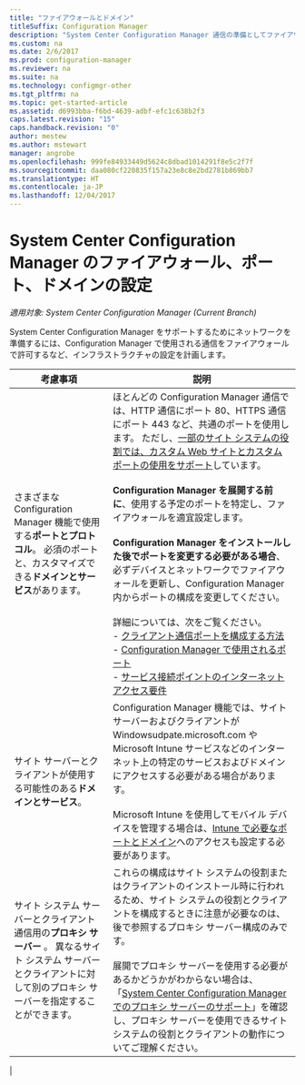 ```yaml
---
title: "ファイアウォールとドメイン"
titleSuffix: Configuration Manager
description: "System Center Configuration Manager 通信の準備としてファイアウォール、ポート、ドメインを設定します。"
ms.custom: na
ms.date: 2/6/2017
ms.prod: configuration-manager
ms.reviewer: na
ms.suite: na
ms.technology: configmgr-other
ms.tgt_pltfrm: na
ms.topic: get-started-article
ms.assetid: d6993bba-f6bd-4639-adbf-efc1c638b2f3
caps.latest.revision: "15"
caps.handback.revision: "0"
author: mestew
ms.author: mstewart
manager: angrobe
ms.openlocfilehash: 999fe84933449d5624c8dbad1014291f8e5c2f7f
ms.sourcegitcommit: daa080cf220835f157a23e8c8e2bd2781b869bb7
ms.translationtype: HT
ms.contentlocale: ja-JP
ms.lasthandoff: 12/04/2017
---
```

# <a name="set-up-firewalls-ports-and-domains-for-system-center-configuration-manager"></a>System Center Configuration Manager のファイアウォール、ポート、ドメインの設定

*適用対象: System Center Configuration Manager (Current Branch)*

System Center Configuration Manager をサポートするためにネットワークを準備するには、Configuration Manager で使用される通信をファイアウォールで許可するなど、インフラストラクチャの設定を計画します。  

|考慮事項|説明|  
|-------------------|-------------|  
|さまざまな Configuration Manager 機能で使用する**ポートとプロトコル**。 必須のポートと、カスタマイズできる**ドメインとサービス**があります。|ほとんどの Configuration Manager 通信では、HTTP 通信にポート 80、HTTPS 通信にポート 443 など、共通のポートを使用します。 ただし、[一部のサイト システムの役割では、カスタム Web サイトとカスタム ポートの使用をサポート](/sccm/core/plan-design/network/websites-for-site-system-servers)しています。<br /><br /> **Configuration Manager を展開する前に**、使用する予定のポートを特定し、ファイアウォールを適宜設定します。<br /><br /> **Configuration Manager をインストールした後でポートを変更する必要がある場合**、必ずデバイスとネットワークでファイアウォールを更新し、Configuration Manager 内からポートの構成を変更してください。<br /><br /> 詳細については、次をご覧ください。 </br>- [クライアント通信ポートを構成する方法](../../../core/clients/deploy/configure-client-communication-ports.md) </br>- [Configuration Manager で使用されるポート](../../../core/plan-design/hierarchy/ports.md) </br>- [サービス接続ポイントのインターネット アクセス要件](/sccm/core/servers/deploy/configure/about-the-service-connection-point#bkmk_urls)|  
|サイト サーバーとクライアントが使用する可能性のある**ドメインとサービス**。|Configuration Manager 機能では、サイト サーバーおよびクライアントが Windowsudpate.microsoft.com や Microsoft Intune サービスなどのインターネット上の特定のサービスおよびドメインにアクセスする必要がある場合があります。<br /><br /> Microsoft Intune を使用してモバイル デバイスを管理する場合は、[Intune で必要なポートとドメイン](https://docs.microsoft.com/en-us/intune/get-started/network-infrastructure-requirements-for-microsoft-intune)へのアクセスも設定する必要があります。|  
|サイト システム サーバーとクライアント通信用の**プロキシ サーバー** 。 異なるサイト システム サーバーとクライアントに対して別のプロキシ サーバーを指定することができます。|これらの構成はサイト システムの役割またはクライアントのインストール時に行われるため、サイト システムの役割とクライアントを構成するときに注意が必要なのは、後で参照するプロキシ サーバー構成のみです。<br /><br /> 展開でプロキシ サーバーを使用する必要があるかどうかがわからない場合は、「[System Center Configuration Manager でのプロキシ サーバーのサポート](../../../core/plan-design/network/proxy-server-support.md)」を確認し、プロキシ サーバーを使用できるサイト システムの役割とクライアントの動作についてご理解ください。|   
|  
